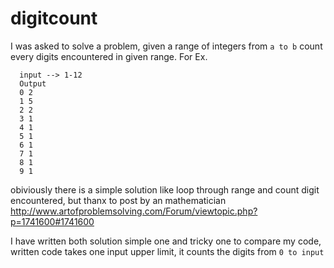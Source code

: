 digitcount
==========

I was asked to solve a problem, given a range of integers from `a to b` count every digits encountered in given range. 
For Ex.
```
  input --> 1-12
  Output 
  0 2
  1 5
  2 2
  3 1
  4 1
  5 1 
  6 1 
  7 1
  8 1
  9 1
```  
obiviously there is a simple solution like loop through range and count digit encountered, but thanx to post by an mathematician  http://www.artofproblemsolving.com/Forum/viewtopic.php?p=1741600#1741600

I have written both solution simple one and tricky one to compare my code, written code takes one input upper limit, it counts the digits from `0 to input`
